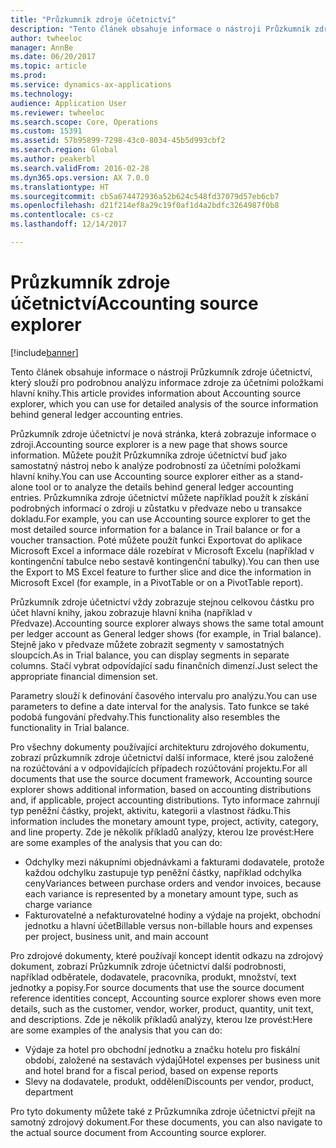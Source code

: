 ```yaml
---
title: "Průzkumník zdroje účetnictví"
description: "Tento článek obsahuje informace o nástroji Průzkumník zdroje účetnictví, který slouží pro podrobnou analýzu informace zdroje za účetními položkami hlavní knihy."
author: twheeloc
manager: AnnBe
ms.date: 06/20/2017
ms.topic: article
ms.prod: 
ms.service: dynamics-ax-applications
ms.technology: 
audience: Application User
ms.reviewer: twheeloc
ms.search.scope: Core, Operations
ms.custom: 15391
ms.assetid: 57b95899-7298-43c0-8034-45b5d993cbf2
ms.search.region: Global
ms.author: peakerbl
ms.search.validFrom: 2016-02-28
ms.dyn365.ops.version: AX 7.0.0
ms.translationtype: HT
ms.sourcegitcommit: cb5a674472936a52b624c548fd37079d57eb6cb7
ms.openlocfilehash: d21f214ef8a29c19f0af1d4a2bdfc3264987f0b8
ms.contentlocale: cs-cz
ms.lasthandoff: 12/14/2017

---
```


# <a name="accounting-source-explorer"></a><span data-ttu-id="50e5a-103">Průzkumník zdroje účetnictví</span><span class="sxs-lookup"><span data-stu-id="50e5a-103">Accounting source explorer</span></span>

[!include[banner](../includes/banner.md)]


<span data-ttu-id="50e5a-104">Tento článek obsahuje informace o nástroji Průzkumník zdroje účetnictví, který slouží pro podrobnou analýzu informace zdroje za účetními položkami hlavní knihy.</span><span class="sxs-lookup"><span data-stu-id="50e5a-104">This article provides information about Accounting source explorer, which you can use for detailed analysis of the source information behind general ledger accounting entries.</span></span>

<span data-ttu-id="50e5a-105">Průzkumník zdroje účetnictví je nová stránka, která zobrazuje informace o zdroji.</span><span class="sxs-lookup"><span data-stu-id="50e5a-105">Accounting source explorer is a new page that shows source information.</span></span> <span data-ttu-id="50e5a-106">Můžete použít Průzkumníka zdroje účetnictví buď jako samostatný nástroj nebo k analýze podrobností za účetními položkami hlavní knihy.</span><span class="sxs-lookup"><span data-stu-id="50e5a-106">You can use Accounting source explorer either as a stand-alone tool or to analyze the details behind general ledger accounting entries.</span></span> <span data-ttu-id="50e5a-107">Průzkumníka zdroje účetnictví můžete například použít k získání podrobných informací o zdroji u zůstatku v předvaze nebo u transakce dokladu.</span><span class="sxs-lookup"><span data-stu-id="50e5a-107">For example, you can use Accounting source explorer to get the most detailed source information for a balance in Trail balance or for a voucher transaction.</span></span> <span data-ttu-id="50e5a-108">Poté můžete použít funkci Exportovat do aplikace Microsoft Excel a informace dále rozebírat v Microsoft Excelu (například v kontingenční tabulce nebo sestavě kontingenční tabulky).</span><span class="sxs-lookup"><span data-stu-id="50e5a-108">You can then use the Export to MS Excel feature to further slice and dice the information in Microsoft Excel (for example, in a PivotTable or on a PivotTable report).</span></span>

<span data-ttu-id="50e5a-109">Průzkumník zdroje účetnictví vždy zobrazuje stejnou celkovou částku pro účet hlavní knihy, jakou zobrazuje hlavní kniha (například v Předvaze).</span><span class="sxs-lookup"><span data-stu-id="50e5a-109">Accounting source explorer always shows the same total amount per ledger account as General ledger shows (for example, in Trial balance).</span></span> <span data-ttu-id="50e5a-110">Stejně jako v předvaze můžete zobrazit segmenty v samostatných sloupcích.</span><span class="sxs-lookup"><span data-stu-id="50e5a-110">As in Trial balance, you can display segments in separate columns.</span></span> <span data-ttu-id="50e5a-111">Stačí vybrat odpovídající sadu finančních dimenzí.</span><span class="sxs-lookup"><span data-stu-id="50e5a-111">Just select the appropriate financial dimension set.</span></span> 

<span data-ttu-id="50e5a-112">Parametry slouží k definování časového intervalu pro analýzu.</span><span class="sxs-lookup"><span data-stu-id="50e5a-112">You can use parameters to define a date interval for the analysis.</span></span> <span data-ttu-id="50e5a-113">Tato funkce se také podobá fungování předvahy.</span><span class="sxs-lookup"><span data-stu-id="50e5a-113">This functionality also resembles the functionality in Trial balance.</span></span>

<span data-ttu-id="50e5a-114">Pro všechny dokumenty používající architekturu zdrojového dokumentu, zobrazí průzkumník zdroje účetnictví další informace, které jsou založené na rozúčtování a v odpovídajících případech rozúčtování projektu.</span><span class="sxs-lookup"><span data-stu-id="50e5a-114">For all documents that use the source document framework, Accounting source explorer shows additional information, based on accounting distributions and, if applicable, project accounting distributions.</span></span> <span data-ttu-id="50e5a-115">Tyto informace zahrnují typ peněžní částky, projekt, aktivitu, kategorii a vlastnost řádku.</span><span class="sxs-lookup"><span data-stu-id="50e5a-115">This information includes the monetary amount type, project, activity, category, and line property.</span></span> <span data-ttu-id="50e5a-116">Zde je několik příkladů analýzy, kterou lze provést:</span><span class="sxs-lookup"><span data-stu-id="50e5a-116">Here are some examples of the analysis that you can do:</span></span>

-   <span data-ttu-id="50e5a-117">Odchylky mezi nákupními objednávkami a fakturami dodavatele, protože každou odchylku zastupuje typ peněžní částky, například odchylka ceny</span><span class="sxs-lookup"><span data-stu-id="50e5a-117">Variances between purchase orders and vendor invoices, because each variance is represented by a monetary amount type, such as charge variance</span></span>
-   <span data-ttu-id="50e5a-118">Fakturovatelné a nefakturovatelné hodiny a výdaje na projekt, obchodní jednotku a hlavní účet</span><span class="sxs-lookup"><span data-stu-id="50e5a-118">Billable versus non-billable hours and expenses per project, business unit, and main account</span></span>

<span data-ttu-id="50e5a-119">Pro zdrojové dokumenty, které používají koncept identit odkazu na zdrojový dokument, zobrazí Průzkumník zdroje účetnictví další podrobnosti, například odběratele, dodavatele, pracovníka, produkt, množství, text jednotky a popisy.</span><span class="sxs-lookup"><span data-stu-id="50e5a-119">For source documents that use the source document reference identities concept, Accounting source explorer shows even more details, such as the customer, vendor, worker, product, quantity, unit text, and descriptions.</span></span> <span data-ttu-id="50e5a-120">Zde je několik příkladů analýzy, kterou lze provést:</span><span class="sxs-lookup"><span data-stu-id="50e5a-120">Here are some examples of the analysis that you can do:</span></span>

-   <span data-ttu-id="50e5a-121">Výdaje za hotel pro obchodní jednotku a značku hotelu pro fiskální období, založené na sestavách výdajů</span><span class="sxs-lookup"><span data-stu-id="50e5a-121">Hotel expenses per business unit and hotel brand for a fiscal period, based on expense reports</span></span>
-   <span data-ttu-id="50e5a-122">Slevy na dodavatele, produkt, oddělení</span><span class="sxs-lookup"><span data-stu-id="50e5a-122">Discounts per vendor, product, department</span></span>

<span data-ttu-id="50e5a-123">Pro tyto dokumenty můžete také z Průzkumníka zdroje účetnictví přejít na samotný zdrojový dokument.</span><span class="sxs-lookup"><span data-stu-id="50e5a-123">For these documents, you can also navigate to the actual source document from Accounting source explorer.</span></span>




